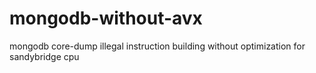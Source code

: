 # mongodb-without-avx
mongodb core-dump illegal instruction building without optimization for sandybridge cpu
